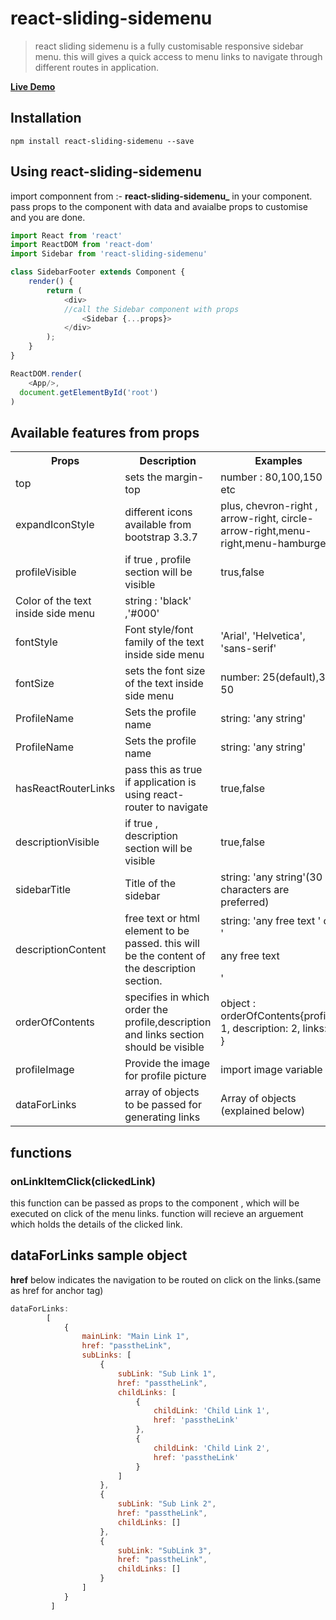 
# react-sliding-sidemenu
> react sliding sidemenu is a fully customisable responsive sidebar menu.
this will gives a quick access to menu links to navigate through different routes in application. 


**[Live Demo](https://kneteviresh.github.io//)** 

## Installation
`npm install react-sliding-sidemenu --save`

## Using react-sliding-sidemenu

import componnent from  :- **react-sliding-sidemenu_** in your component.
pass props to the component with data and avaialbe props to customise and you are done.
```js
import React from 'react'
import ReactDOM from 'react-dom'
import Sidebar from 'react-sliding-sidemenu'

class SidebarFooter extends Component {
    render() {
        return (
            <div>
            //call the Sidebar component with props
                <Sidebar {...props}>
            </div>
        );
    }
}

ReactDOM.render(
    <App/>,
  document.getElementById('root')
)
```

## Available features from props

<table>
  <tr>
    <th>Props</th>
    <th>Description</th>
    <th>Examples</th>
  </tr>
  <tr>
    <td>top</td>
    <td>sets the margin-top</td>
    <td>number :  80,100,150 etc</td>
  </tr>
  <tr>
    <td>expandIconStyle</td>
    <td>different icons available from bootstrap 3.3.7</td>
    <td>plus, chevron-right , arrow-right, circle-arrow-right,menu-right,menu-hamburger </td>

  </tr>
  <tr>
    <td>profileVisible</td>
    <td>if true , profile section will be visible</td>
    <td>trus,false</td>

  </tr>
  <tr>
    <tdtextColor</td>
    <td>Color of the text inside side menu</td>
    <td>string : 'black' ,'#000'</td>

  </tr>
  <tr>
    <td>fontStyle</td>
    <td>Font style/font family of the text inside side menu</td>
    <td>'Arial', 'Helvetica', 'sans-serif'</td>

  </tr>
  <tr>
    <td>fontSize</td>
    <td>sets the font size of the text inside side menu</td>
    <td>number: 25(default),30 50</td>
  </tr>
  
  
  <tr>
    <td>ProfileName</td>
    <td>Sets the profile name </td>
    <td>string: 'any string'</td>
  </tr>
  
  <tr>
    <td>ProfileName</td>
    <td>Sets the profile name </td>
    <td>string: 'any string'</td>
  </tr>
  
  <tr>
    <td>hasReactRouterLinks</td>
    <td>pass this as true if application is using react-router to navigate </td>
    <td>true,false</td>
  </tr>
  
  <tr>
    <td>descriptionVisible</td>
    <td>if true , description section will be visible </td>
    <td>true,false</td>
  </tr>
  
  <tr>
    <td>sidebarTitle</td>
    <td>Title of the sidebar</td>
    <td>string: 'any string'(30 characters are preferred)</td>
  </tr>
  
  <tr>
    <td>descriptionContent</td>
    <td>free text or html element to be passed. this will be the content of the description section.</td>
    <td>string: 'any free text ' or '<p>any free text</p>'</td>
  </tr>
  
   <tr>
    <td>orderOfContents</td>
    <td>specifies in which order the profile,description and links section should be visible</td>
    <td>object : orderOfContents{profile: 1,
            description: 2,
            links: 3 } 
    </td>
  </tr>
  
  <tr>
    <td>profileImage</td>
    <td>Provide the image for profile picture</td>
    <td>import image variable</td>
  </tr>
  
  <tr>
    <td>dataForLinks</td>
    <td>array of objects to be passed for generating links</td>
    <td>Array of objects (explained below)</td>
  </tr> 
</table>

## functions 

### onLinkItemClick(clickedLink)
   this function can be passed as props to the component , which will be executed on click of the menu links.
function will recieve an arguement which holds the details of the clicked link.


## **dataForLinks** sample object

**href** below indicates the navigation to be routed on click on the links.(same as href for anchor tag)

```js
dataForLinks:
        [
            {
                mainLink: "Main Link 1",
                href: "passtheLink",
                subLinks: [
                    {
                        subLink: "Sub Link 1",
                        href: "passtheLink",
                        childLinks: [
                            {
                                childLink: 'Child Link 1',
                                href: 'passtheLink'
                            },
                            {
                                childLink: 'Child Link 2',
                                href: 'passtheLink'
                            }
                        ]
                    },
                    {
                        subLink: "Sub Link 2",
                        href: "passtheLink",
                        childLinks: []
                    },
                    {
                        subLink: "SubLink 3",
                        href: "passtheLink",
                        childLinks: []
                    }
                ]
            }
         ]
```
